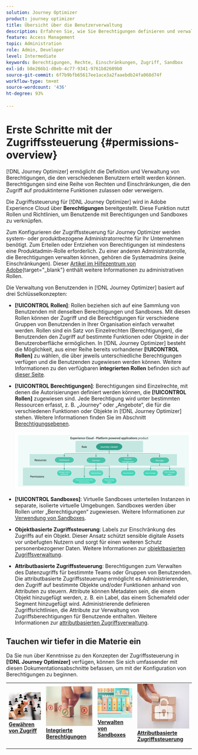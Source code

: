 ```yaml
---
solution: Journey Optimizer
product: journey optimizer
title: Übersicht über die Benutzerverwaltung
description: Erfahren Sie, wie Sie Berechtigungen definieren und verwalten
feature: Access Management
topic: Administration
role: Admin, Developer
level: Intermediate
keywords: Berechtigungen, Rechte, Einschränkungen, Zugriff, Sandbox
exl-id: b8e266b1-d8eb-4c77-9341-9761b82609b0
source-git-commit: 6f7b9bfb65617ee1ace3a2faaebdb24fa068d74f
workflow-type: tm+mt
source-wordcount: '436'
ht-degree: 93%

---
```


# Erste Schritte mit der Zugriffssteuerung {#permissions-overview}

[!DNL Journey Optimizer] ermöglicht die Definition und Verwaltung von Berechtigungen, die den verschiedenen Benutzern erteilt werden können. Berechtigungen sind eine Reihe von Rechten und Einschränkungen, die den Zugriff auf produktinterne Funktionen zulassen oder verweigern.

Die Zugriffssteuerung für [!DNL Journey Optimizer] wird in Adobe Experience Cloud über **Berechtigungen** bereitgestellt. Diese Funktion nutzt Rollen und Richtlinien, um Benutzende mit Berechtigungen und Sandboxes zu verknüpfen.

Zum Konfigurieren der Zugriffssteuerung für Journey Optimizer werden system- oder produktbezogene Administratorrechte für Ihr Unternehmen benötigt. Zum Erteilen oder Entziehen von Berechtigungen ist mindestens eine Produktadmin-Rolle erforderlich. Zu einer anderen Administratorrolle, die Berechtigungen verwalten können, gehören die Systemadmins (keine Einschränkungen). Dieser [Artikel im Hilfezentrum von Adobe](https://helpx.adobe.com/de/enterprise/using/admin-roles.html){target="_blank"} enthält weitere Informationen zu administrativen Rollen.

<!-- A high-level workflow for gaining and assigning access permissions can be summarized as follows:

* After licensing [!DNL Journey Optimizer], an email is sent to the administrator specified during licensing.
* The administrator logs in to Adobe Admin Console and selects [!DNL Journey Optimizer] from the list of products on the overview page.
* To grant access to [!DNL Journey Optimizer], it is recommended that the administrator add users to the default product profile
* In Experience Platform Permissions, the administrator can create new roles or edit the permissions and users for any existing roles.
* When creating or editing a role, the administrator adds users to the role using the users tab, and grants permissions to these users (such as "Read Datasets" or "Manage Schemas") by editing the role's permissions. Similarly, the administrator can assign access to sandboxes using the same editing option.
* When users log in to the Journey Optimizer user interface, their access to capabilities is driven by the permissions that have been granted to them from the previous step. For example, if a user does not have the View Datasets permission, the Datasets tab in the side menu will not be visible to that user.-->


Die Verwaltung von Benutzenden in [!DNL Journey Optimizer] basiert auf drei Schlüsselkonzepten:

* **[!UICONTROL Rollen]**: Rollen beziehen sich auf eine Sammlung von Benutzenden mit denselben Berechtigungen und Sandboxes. Mit diesen Rollen können der Zugriff und die Berechtigungen für verschiedene Gruppen von Benutzenden in Ihrer Organisation einfach verwaltet werden. Rollen sind ein Satz von Einzelrechten (Berechtigungen), die Benutzenden den Zugriff auf bestimmte Funktionen oder Objekte in der Benutzeroberfläche ermöglichen.
In [!DNL Journey Optimizer] besteht die Möglichkeit, aus einer Reihe bereits vorhandener **[!UICONTROL Rollen]** zu wählen, die über jeweils unterschiedliche Berechtigungen verfügen und die Benutzenden zugewiesen werden können. Weitere Informationen zu den verfügbaren **integrierten Rollen** befinden sich auf [dieser Seite](ootb-product-profiles.md).

* **[!UICONTROL Berechtigungen]**: Berechtigungen sind Einzelrechte, mit denen die Autorisierungen definiert werden können, die **[!UICONTROL Rollen]** zugewiesen sind. Jede Berechtigung wird unter bestimmten Ressourcen erfasst, z. B. „Journey“ oder „Angebote“, die für die verschiedenen Funktionen oder Objekte in [!DNL Journey Optimizer] stehen. Weitere Informationen finden Sie im Abschnitt [Berechtigungsebenen](high-low-permissions.md).

  ![](assets/do-not-localize/permissions_2.png)

* **[!UICONTROL Sandboxes]**: Virtuelle Sandboxes unterteilen Instanzen in separate, isolierte virtuelle Umgebungen. Sandboxes werden über Rollen unter „Berechtigungen“ zugewiesen. Weitere Informationen zur [Verwendung von Sandboxes](sandboxes.md).

* **Objektbasierte Zugriffssteuerung**: Labels zur Einschränkung des Zugriffs auf ein Objekt. Dieser Ansatz schützt sensible digitale Assets vor unbefugten Nutzern und sorgt für einen weiteren Schutz personenbezogener Daten. Weitere Informationen zur [objektbasierten Zugriffsverwaltung](object-based-access.md).

* **Attributbasierte Zugriffssteuerung**: Berechtigungen zum Verwalten des Datenzugriffs für bestimmte Teams oder Gruppen von Benutzenden. Die attributbasierte Zugriffssteuerung ermöglicht es Administrierenden, den Zugriff auf bestimmte Objekte und/oder Funktionen anhand von Attributen zu steuern. Attribute können Metadaten sein, die einem Objekt hinzugefügt werden, z. B. ein Label, das einem Schemafeld oder Segment hinzugefügt wird. Administrierende definieren Zugriffsrichtlinien, die Attribute zur Verwaltung von Zugriffsberechtigungen für Benutzende enthalten. Weitere Informationen zur [attributbasierten Zugriffsverwaltung](attribute-based-access.md).


## Tauchen wir tiefer in die Materie ein

Da Sie nun über Kenntnisse zu den Konzepten der Zugriffssteuerung in **[!DNL Journey Optimizer]** verfügen, können Sie sich umfassender mit diesen Dokumentationsabschnitte befassen, um mit der Konfiguration von Berechtigungen zu beginnen.


<table style="table-layout:fixed"><tr style="border: 0;">
<td>
<a href="permissions.md">
<img alt="Berechtigungen" src="assets/do-not-localize/role.jpg">
</a>
<div>
<a href="permissions.md"><strong>Gewähren von Zugriff</strong></a>
</div>
<p>
</td>
<td>
<a href="ootb-permissions.md">
<img alt="Integrierte Berechtigungen" src="assets/do-not-localize/select.jpg">
</a>
<div>
<a href="ootb-permissions.md"><strong>Integrierte Berechtigungen</strong></a>
</div>
<p>
</td>
<td>
<a href="sandboxes.md">
<img alt="Verwalten von Sandboxes" src="assets/do-not-localize/sandboxes.jpg">
</a>
<div>
<a href="sandboxes.md"><strong>Verwalten von Sandboxes</strong></a>
</div>
<p></td>
<td>
<a href="attribute-based-access.md">
<img alt="Attributbasierte Zugriffssteuerung" src="assets/do-not-localize/data-access.jpeg">
</a>
<div>
<a href="attribute-based-access.md"><strong>Attributbasierte Zugriffssteuerung</strong></a>
</div>
<p>
</td>
</tr></table>